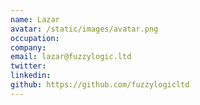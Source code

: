 ```yaml
---
name: Lazar
avatar: /static/images/avatar.png
occupation: 
company: 
email: lazar@fuzzylogic.ltd
twitter: 
linkedin: 
github: https://github.com/fuzzylogicltd
---
```

